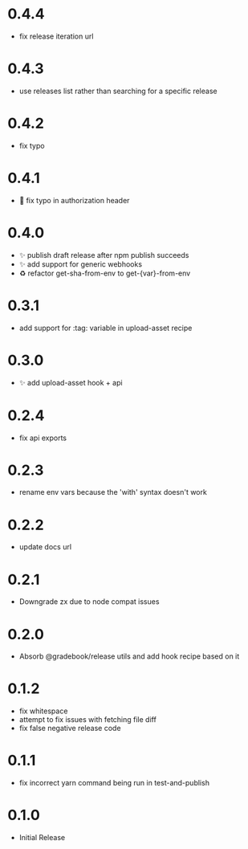 # 0.4.4

 - fix release iteration url

# 0.4.3

 - use releases list rather than searching for a specific release

# 0.4.2

 - fix typo

# 0.4.1

 - :bug: fix typo in authorization header

# 0.4.0

 - :sparkles: publish draft release after npm publish succeeds
 - :sparkles: add support for generic webhooks
 - :recycle:  refactor get-sha-from-env to get-{var}-from-env

# 0.3.1

 - add support for :tag: variable in upload-asset recipe

# 0.3.0

 - :sparkles: add upload-asset hook + api

# 0.2.4

 - fix api exports

# 0.2.3

 - rename env vars because the 'with' syntax doesn't work

# 0.2.2

 - update docs url

# 0.2.1

 - Downgrade zx due to node compat issues

# 0.2.0

 - Absorb @gradebook/release utils and add hook recipe based on it

# 0.1.2

 - fix whitespace
 - attempt to fix issues with fetching file diff
 - fix false negative release code

# 0.1.1

 - fix incorrect yarn command being run in test-and-publish

# 0.1.0

 - Initial Release
